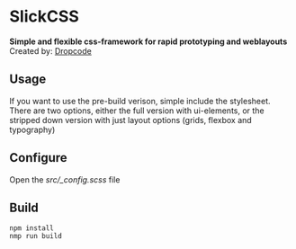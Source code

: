 # SlickCSS

**Simple and flexible css-framework for rapid prototyping and weblayouts**
Created by: [Dropcode](https://www.dropcode.no/)

## Usage

If you want to use the pre-build verison, simple include the stylesheet.
There are two options, either the full version with ui-elements, or the 
stripped down version with just layout options (grids, flexbox and typography)
    <!-- Full version -->
    <link rel="stylesheet" type="text/css" href="./dist/slick.mincss" />
    <!-- No ui -->
    <link rel="stylesheet" type="text/css" href="./dist/slick-grid.min.css" />



## Configure
Open the *src/_config.scss* file 

## Build

    npm install
    nmp run build


